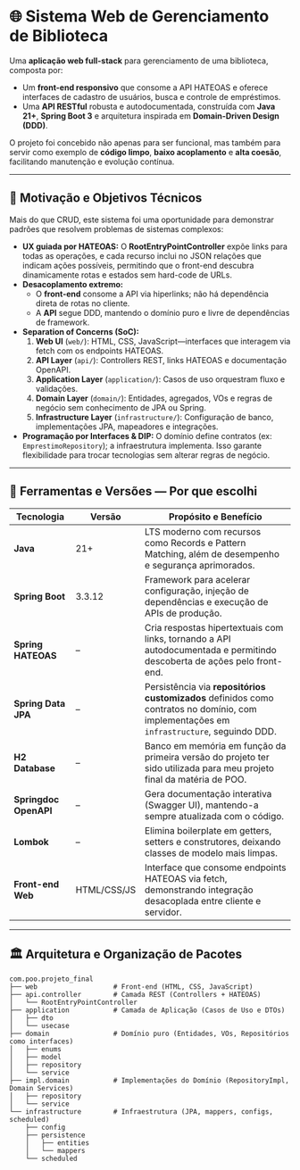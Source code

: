 # 🌐 Sistema Web de Gerenciamento de Biblioteca

Uma **aplicação web full-stack** para gerenciamento de uma biblioteca, composta por:

- Um **front-end responsivo** que consome a API HATEOAS e oferece interfaces de cadastro de usuários, busca e controle de empréstimos.
- Uma **API RESTful** robusta e autodocumentada, construída com **Java 21+**, **Spring Boot 3** e arquitetura inspirada em **Domain-Driven Design (DDD)**.

O projeto foi concebido não apenas para ser funcional, mas também para servir como exemplo de **código limpo**, **baixo acoplamento** e **alta coesão**, facilitando manutenção e evolução contínua.

---

## 🎯 Motivação e Objetivos Técnicos

Mais do que CRUD, este sistema foi uma oportunidade para demonstrar padrões que resolvem problemas de sistemas complexos:

- **UX guiada por HATEOAS:** O **RootEntryPointController** expõe links para todas as operações, e cada recurso inclui no JSON relações que indicam ações possíveis, permitindo que o front-end descubra dinamicamente rotas e estados sem hard-code de URLs.
- **Desacoplamento extremo:**
   - O **front-end** consome a API via hiperlinks; não há dependência direta de rotas no cliente.
   - A **API** segue DDD, mantendo o domínio puro e livre de dependências de framework.
- **Separation of Concerns (SoC):**
   1. **Web UI** (`web/`): HTML, CSS, JavaScript—interfaces que interagem via fetch com os endpoints HATEOAS.
   2. **API Layer** (`api/`): Controllers REST, links HATEOAS e documentação OpenAPI.
   3. **Application Layer** (`application/`): Casos de uso orquestram fluxo e validações.
   4. **Domain Layer** (`domain/`): Entidades, agregados, VOs e regras de negócio sem conhecimento de JPA ou Spring.
   5. **Infrastructure Layer** (`infrastructure/`): Configuração de banco, implementações JPA, mapeadores e integrações.
- **Programação por Interfaces & DIP:** O domínio define contratos (ex: `EmprestimoRepository`); a infraestrutura implementa. Isso garante flexibilidade para trocar tecnologias sem alterar regras de negócio.

---

## 🔧 Ferramentas e Versões — Por que escolhi

| Tecnologia                | Versão | Propósito e Benefício                                                                                                                     |
| ------------------------- | ------ |-------------------------------------------------------------------------------------------------------------------------------------------|
| **Java**                  | 21+    | LTS moderno com recursos como Records e Pattern Matching, além de desempenho e segurança aprimorados.                                     |
| **Spring Boot**           | 3.3.12 | Framework para acelerar configuração, injeção de dependências e execução de APIs de produção.                                             |
| **Spring HATEOAS**        | –      | Cria respostas hipertextuais com links, tornando a API autodocumentada e permitindo descoberta de ações pelo front-end.                   |
| **Spring Data JPA**       | –      | Persistência via **repositórios customizados** definidos como contratos no domínio, com implementações em `infrastructure`, seguindo DDD. |
| **H2 Database**           | –      | Banco em memória em função da primeira versão do projeto ter sido utilizada para meu projeto final da matéria de POO.                     |
| **Springdoc OpenAPI**     | –      | Gera documentação interativa (Swagger UI), mantendo-a sempre atualizada com o código.                                                     |
| **Lombok**                | –      | Elimina boilerplate em getters, setters e construtores, deixando classes de modelo mais limpas.                                           |
| **Front-end Web**         | HTML/CSS/JS | Interface que consome endpoints HATEOAS via fetch, demonstrando integração desacoplada entre cliente e servidor.                          |

---

## 🏛️ Arquitetura e Organização de Pacotes

```plaintext
com.poo.projeto_final
├── web                   # Front-end (HTML, CSS, JavaScript)
├── api.controller        # Camada REST (Controllers + HATEOAS)
│   └── RootEntryPointController
├── application           # Camada de Aplicação (Casos de Uso e DTOs)
│   ├── dto
│   └── usecase
├── domain                # Domínio puro (Entidades, VOs, Repositórios como interfaces)
│   ├── enums
│   ├── model
│   ├── repository
│   └── service
├── impl.domain           # Implementações do Domínio (RepositoryImpl, Domain Services)
│   ├── repository
│   └── service
└── infrastructure        # Infraestrutura (JPA, mappers, configs, scheduled)
    ├── config
    ├── persistence
    │   ├── entities
    │   └── mappers
    └── scheduled

